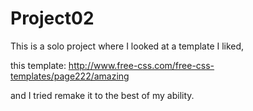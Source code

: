 # Project02

This is a solo project where I looked at a template I liked,

this template: http://www.free-css.com/free-css-templates/page222/amazing

and I  tried remake it to the best of my ability.